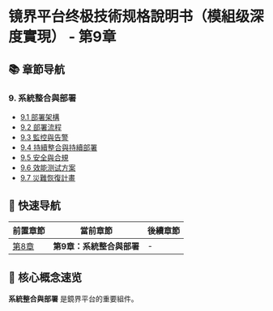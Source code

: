 # 镜界平台终极技術规格說明书（模組级深度實現） - 第9章

## 📚 章節导航

### 9. 系統整合與部署

- [9.1 部署架構](ch9-1-部署架構.md)
- [9.2 部署流程](ch9-2-部署流程.md)
- [9.3 監控與告警](ch9-3-監控與告警.md)
- [9.4 持續整合與持續部署](ch9-4-持續整合與持續部署.md)
- [9.5 安全與合規](ch9-5-安全與合規.md)
- [9.6 效能测试方案](ch9-6-效能测试方案.md)
- [9.7 災難恢復計畫](ch9-7-災難恢復計畫.md)

## 🔄 快速导航

| 前置章節 | 當前章節 | 後續章節 |
|---------|---------|---------|
| [第8章](../ch8/ch8-index.md) | **第9章：系統整合與部署** | - |

## 📌 核心概念速览

**系統整合與部署** 是鏡界平台的重要組件。
